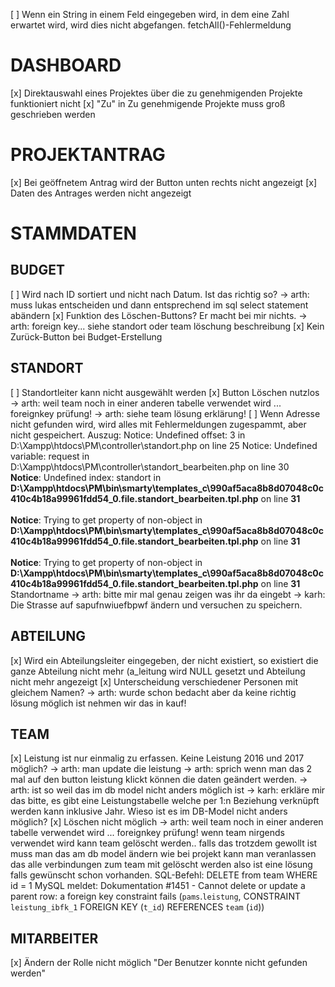 [ ] Wenn ein String in einem Feld eingegeben wird, in dem eine Zahl erwartet wird, wird dies nicht abgefangen. fetchAll()-Fehlermeldung

# DASHBOARD
[x] Direktauswahl eines Projektes über die zu genehmigenden Projekte funktioniert nicht
[x] "Zu" in Zu genehmigende Projekte muss groß geschrieben werden 


# PROJEKTANTRAG
[x] Bei geöffnetem Antrag wird der Button unten rechts nicht angezeigt
[x] Daten des Antrages werden nicht angezeigt

# STAMMDATEN

## BUDGET
[ ] Wird nach ID sortiert und nicht nach Datum. Ist das richtig so?
    -> arth: muss lukas entscheiden und dann entsprechend im sql select statement abändern
[x] Funktion des Löschen-Buttons? Er macht bei mir nichts.
    -> arth: foreign key... siehe standort oder team löschung beschreibung
[x] Kein Zurück-Button bei Budget-Erstellung

## STANDORT
[ ] Standortleiter kann nicht ausgewählt werden
[x] Button Löschen nutzlos
    -> arth: weil team noch in einer anderen tabelle verwendet wird ... foreignkey prüfung!
    -> arth: siehe team lösung erklärung!
[ ] Wenn Adresse nicht gefunden wird, wird alles mit Fehlermeldungen zugespammt, aber nicht gespeichert.
    Auszug:
            Notice: Undefined offset: 3 in D:\Xampp\htdocs\PM\controller\standort.php on line 25
            Notice: Undefined variable: request in D:\Xampp\htdocs\PM\controller\standort_bearbeiten.php on line 30
            <br /><b>Notice</b>:  Undefined index: standort in <b>D:\Xampp\htdocs\PM\bin\smarty\templates_c\990af5aca8b8d07048c0c410c4b18a99961fdd54_0.file.standort_bearbeiten.tpl.php</b> on line <b>31</b><br /><br /><b>Notice</b>:  Trying to get property of non-object in <b>D:\Xampp\htdocs\PM\bin\smarty\templates_c\990af5aca8b8d07048c0c410c4b18a99961fdd54_0.file.standort_bearbeiten.tpl.php</b> on line <b>31</b><br /><br /><b>Notice</b>:  Trying to get property of non-object in <b>D:\Xampp\htdocs\PM\bin\smarty\templates_c\990af5aca8b8d07048c0c410c4b18a99961fdd54_0.file.standort_bearbeiten.tpl.php</b> on line <b>31</b><br />
            Standortname
    -> arth: bitte mir mal genau zeigen was ihr da eingebt
    -> karh: Die Strasse auf sapufnwiuefbpwf ändern und versuchen zu speichern.


## ABTEILUNG
[x] Wird ein Abteilungsleiter eingegeben, der nicht existiert, so existiert die ganze Abteilung nicht mehr (a_leitung wird NULL gesetzt und Abteilung nicht mehr angezeigt
[x] Unterscheidung verschiedener Personen mit gleichem Namen?
    -> arth: wurde schon bedacht aber da keine richtig lösung möglich ist nehmen wir das in kauf!

## TEAM
[x] Leistung ist nur einmalig zu erfassen. Keine Leistung 2016 und 2017 möglich?
    -> arth: man update die leistung
    -> arth: sprich wenn man das 2 mal auf den button leistung klickt können die daten geändert werden.
    -> arth: ist so weil das im db model nicht anders möglich ist
    -> karh: erkläre mir das bitte, es gibt eine Leistungstabelle welche per 1:n Beziehung verknüpft werden kann inklusive Jahr. Wieso ist es im DB-Model nicht anders möglich?
[x] Löschen nicht möglich 
    -> arth: weil team noch in einer anderen tabelle verwendet wird ... foreignkey prüfung!
          wenn team nirgends verwendet wird kann team gelöscht werden..
          falls das trotzdem gewollt ist muss man das am db model ändern wie bei projekt kann man veranlassen das alle verbindungen zum team mit gelöscht werden
          also ist eine lösung falls gewünscht schon vorhanden.
    SQL-Befehl:
    DELETE from team WHERE id = 1
    MySQL meldet: Dokumentation
    #1451 - Cannot delete or update a parent row: a foreign key constraint fails (`pams`.`leistung`, CONSTRAINT `leistung_ibfk_1` FOREIGN KEY (`t_id`) REFERENCES `team` (`id`))


## MITARBEITER
[x] Ändern der Rolle nicht möglich "Der Benutzer konnte nicht gefunden werden"